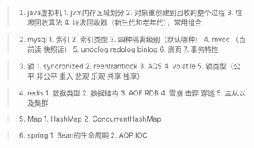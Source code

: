 >1. java虚拟机
    1. jvm内存区域划分
    2. 对象重创建到回收的整个过程
    3. 垃圾回收算法
    4. 垃圾回收器（新生代和老年代），常用组合

>2. mysql
    1. 索引
    2. 索引类型
    3. 四种隔离级别（默认哪种）
    4. mvcc （当前读 快照读）
    5. undolog redolog binlog
    6. 刷页
    7. 事务特性

>3. 锁
    1. syncronized
    2. reentrantlock
    3. AQS
    4. volatile
    5. 锁类型（公平 非公平 重入  悲观 乐观 共享 独享）

>4. redis
    1. 数据类型
    2. 数据结构
    3. AOF RDB
    4. 雪崩 击穿 穿透
    5. 主从以及集群

>5. Map
    1. HashMap
    2. ConcurrentHashMap

>6. spring
    1. Bean的生命周期
    2. AOP IOC
    